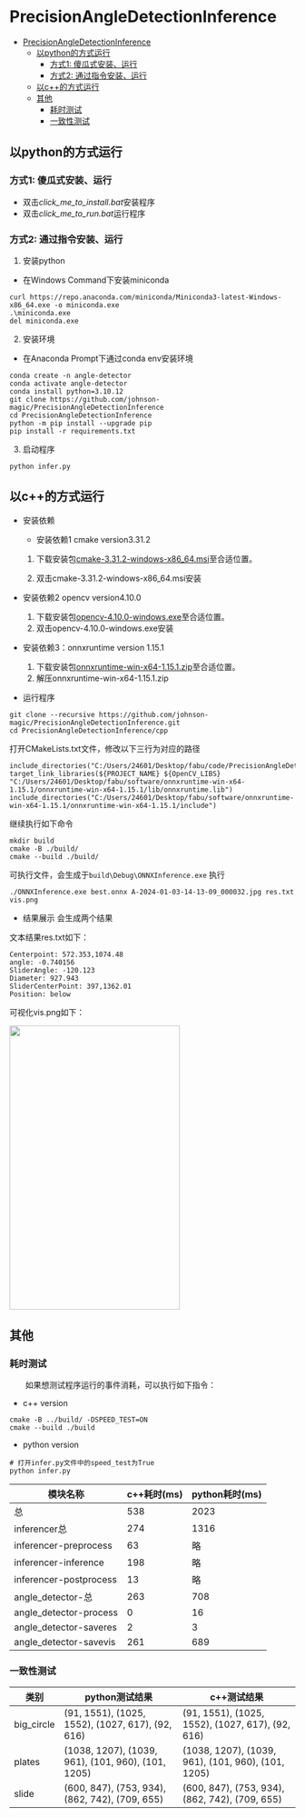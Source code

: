 # PrecisionAngleDetectionInference

- [PrecisionAngleDetectionInference](#precisionangledetectioninference)
  - [以python的方式运行](#以python的方式运行)
    - [方式1: 傻瓜式安装、运行](#方式1-傻瓜式安装运行)
    - [方式2: 通过指令安装、运行](#方式2-通过指令安装运行)
  - [以c++的方式运行](#以c的方式运行)
  - [其他](#其他)
    - [耗时测试](#耗时测试)
    - [一致性测试](#一致性测试)

## 以python的方式运行
### 方式1: 傻瓜式安装、运行
* 双击*click_me_to_install.bat*安装程序
* 双击*click_me_to_run.bat*运行程序
### 方式2: 通过指令安装、运行
1. 安装python

* 在Windows Command下安装miniconda
```
curl https://repo.anaconda.com/miniconda/Miniconda3-latest-Windows-x86_64.exe -o miniconda.exe
.\miniconda.exe
del miniconda.exe
```

2. 安装环境
* 在Anaconda Prompt下通过conda env安装环境
```
conda create -n angle-detector
conda activate angle-detector
conda install python=3.10.12
git clone https://github.com/johnson-magic/PrecisionAngleDetectionInference
cd PrecisionAngleDetectionInference
python -m pip install --upgrade pip
pip install -r requirements.txt
```


3. 启动程序
```
python infer.py
```
## 以c++的方式运行
* 安装依赖
  * 安装依赖1 cmake version3.31.2
  1. 下载安装包[cmake-3.31.2-windows-x86_64.msi](https://www.google.com.hk/url?sa=t&rct=j&q=&esrc=s&source=web&cd=&ved=2ahUKEwiiroap6LyKAxVvoK8BHSB1OTEQFnoECBsQAQ&url=https%3A%2F%2Fgithub.com%2FKitware%2FCMake%2Freleases%2Fdownload%2Fv3.31.2%2Fcmake-3.31.2-windows-x86_64.msi&usg=AOvVaw0ASiI58DNp2YXaovaNPeAI&opi=89978449)至合适位置。

  2. 双击cmake-3.31.2-windows-x86_64.msi安装
* 安装依赖2 opencv version4.10.0
  1. 下载安装包[opencv-4.10.0-windows.exe](https://objects.githubusercontent.com/github-production-release-asset-2e65be/5108051/9eeaf5f2-33b3-46dc-8442-55e9c3473acf?X-Amz-Algorithm=AWS4-HMAC-SHA256&X-Amz-Credential=releaseassetproduction%2F20241223%2Fus-east-1%2Fs3%2Faws4_request&X-Amz-Date=20241223T022237Z&X-Amz-Expires=300&X-Amz-Signature=5dcd6941a55ba5eb162261dd18261b3de81a1d836acbbb6e4646f0d01dd27502&X-Amz-SignedHeaders=host&response-content-disposition=attachment%3B%20filename%3Dopencv-4.10.0-windows.exe&response-content-type=application%2Foctet-stream)至合适位置。
  2. 双击opencv-4.10.0-windows.exe安装

* 安装依赖3：onnxruntime version 1.15.1
  1. 下载安装包[onnxruntime-win-x64-1.15.1.zip](https://objects.githubusercontent.com/github-production-release-asset-2e65be/156939672/2fcf4e59-ff23-4de1-9070-f46aa9060367?X-Amz-Algorithm=AWS4-HMAC-SHA256&X-Amz-Credential=releaseassetproduction%2F20241223%2Fus-east-1%2Fs3%2Faws4_request&X-Amz-Date=20241223T022859Z&X-Amz-Expires=300&X-Amz-Signature=997a22499d5c284cee1e586ecc1f93e5173a07543eaa85a1e647c086094acdf4&X-Amz-SignedHeaders=host&response-content-disposition=attachment%3B%20filename%3Donnxruntime-win-x64-1.15.1.zip&response-content-type=application%2Foctet-stream)至合适位置。
  2. 解压onnxruntime-win-x64-1.15.1.zip



* 运行程序
```
git clone --recursive https://github.com/johnson-magic/PrecisionAngleDetectionInference.git
cd PrecisionAngleDetectionInference/cpp
```
打开CMakeLists.txt文件，修改以下三行为对应的路径
```
include_directories("C:/Users/24601/Desktop/fabu/code/PrecisionAngleDetectionInference/cpp")
target_link_libraries(${PROJECT_NAME} ${OpenCV_LIBS} "C:/Users/24601/Desktop/fabu/software/onnxruntime-win-x64-1.15.1/onnxruntime-win-x64-1.15.1/lib/onnxruntime.lib")
include_directories("C:/Users/24601/Desktop/fabu/software/onnxruntime-win-x64-1.15.1/onnxruntime-win-x64-1.15.1/include")
```
继续执行如下命令
```
mkdir build
cmake -B ./build/
cmake --build ./build/
```
可执行文件，会生成于```build\Debug\ONNXInference.exe```
执行

```./ONNXInference.exe best.onnx A-2024-01-03-14-13-09_000032.jpg res.txt vis.png```

* 结果展示
会生成两个结果

文本结果res.txt如下：
```
Centerpoint: 572.353,1074.48
angle: -0.740156
SliderAngle: -120.123
Diameter: 927.943
SliderCenterPoint: 397,1362.01
Position: below
```

可视化vis.png如下：

<img src="./imgs/vis.png" height=500 width=300>

## 其他
### 耗时测试
&emsp;&emsp;如果想测试程序运行的事件消耗，可以执行如下指令：

* c++ version
```
cmake -B ../build/ -DSPEED_TEST=ON
cmake --build ./build
```

* python version
```
# 打开infer.py文件中的speed_test为True
python infer.py
```

|模块名称|c++耗时(ms)|python耗时(ms)|
|---|---|---|
|总|538|2023|
|inferencer总|274|1316|
|inferencer-preprocess|63|略|
|inferencer-inference|198|略|
|inferencer-postprocess|13|略|
|angle_detector-总|263|708|
|angle_detector-process|0|16|
|angle_detector-saveres|2|3|
|angle_detector-savevis|261|689|

### 一致性测试

|类别|python测试结果|c++测试结果|
|---|---|---|
|big_circle|(91, 1551), (1025, 1552), (1027, 617), (92, 616)|(91, 1551), (1025, 1552), (1027, 617), (92, 616)|
|plates|(1038, 1207), (1039, 961), (101, 960), (101, 1205)|(1038, 1207), (1039, 961), (101, 960), (101, 1205)|
|slide|(600, 847), (753, 934), (862, 742), (709, 655)|(600, 847), (753, 934), (862, 742), (709, 655)|
